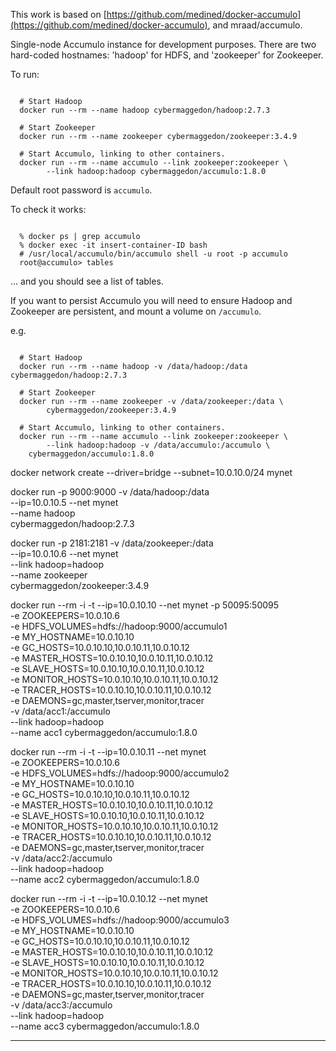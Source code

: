 This work is based on [https://github.com/medined/docker-accumulo](https://github.com/medined/docker-accumulo), and mraad/accumulo.

Single-node Accumulo instance for development purposes.  There are two
hard-coded hostnames: 'hadoop' for HDFS, and 'zookeeper' for
Zookeeper.

To run:

```

  # Start Hadoop
  docker run --rm --name hadoop cybermaggedon/hadoop:2.7.3

  # Start Zookeeper
  docker run --rm --name zookeeper cybermaggedon/zookeeper:3.4.9

  # Start Accumulo, linking to other containers.
  docker run --rm --name accumulo --link zookeeper:zookeeper \
        --link hadoop:hadoop cybermaggedon/accumulo:1.8.0

```

Default root password is `accumulo`.

To check it works:

```

  % docker ps | grep accumulo
  % docker exec -it insert-container-ID bash
  # /usr/local/accumulo/bin/accumulo shell -u root -p accumulo
  root@accumulo> tables

```
... and you should see a list of tables.

If you want to persist Accumulo you will need to ensure Hadoop and Zookeeper
are persistent, and mount a volume on ```/accumulo```.

e.g.

```

  # Start Hadoop
  docker run --rm --name hadoop -v /data/hadoop:/data cybermaggedon/hadoop:2.7.3

  # Start Zookeeper
  docker run --rm --name zookeeper -v /data/zookeeper:/data \
        cybermaggedon/zookeeper:3.4.9

  # Start Accumulo, linking to other containers.
  docker run --rm --name accumulo --link zookeeper:zookeeper \
        --link hadoop:hadoop -v /data/accumulo:/accumulo \
	cybermaggedon/accumulo:1.8.0

```





docker network create --driver=bridge --subnet=10.0.10.0/24 mynet

docker run -p 9000:9000 -v /data/hadoop:/data \
  --ip=10.0.10.5 --net mynet \
  --name hadoop \
  cybermaggedon/hadoop:2.7.3

docker run -p 2181:2181 -v /data/zookeeper:/data \
  --ip=10.0.10.6 --net mynet \
  --link hadoop=hadoop \
  --name zookeeper \
  cybermaggedon/zookeeper:3.4.9

docker run --rm -i -t --ip=10.0.10.10 --net mynet -p 50095:50095 \
  -e ZOOKEEPERS=10.0.10.6 \
  -e HDFS_VOLUMES=hdfs://hadoop:9000/accumulo1 \
  -e MY_HOSTNAME=10.0.10.10 \
  -e GC_HOSTS=10.0.10.10,10.0.10.11,10.0.10.12 \
  -e MASTER_HOSTS=10.0.10.10,10.0.10.11,10.0.10.12 \
  -e SLAVE_HOSTS=10.0.10.10,10.0.10.11,10.0.10.12 \
  -e MONITOR_HOSTS=10.0.10.10,10.0.10.11,10.0.10.12 \
  -e TRACER_HOSTS=10.0.10.10,10.0.10.11,10.0.10.12 \
  -e DAEMONS=gc,master,tserver,monitor,tracer \
  -v /data/acc1:/accumulo \
  --link hadoop=hadoop \
  --name acc1 cybermaggedon/accumulo:1.8.0
  
docker run --rm -i -t --ip=10.0.10.11 --net mynet \
  -e ZOOKEEPERS=10.0.10.6 \
  -e HDFS_VOLUMES=hdfs://hadoop:9000/accumulo2 \
  -e MY_HOSTNAME=10.0.10.10 \
  -e GC_HOSTS=10.0.10.10,10.0.10.11,10.0.10.12 \
  -e MASTER_HOSTS=10.0.10.10,10.0.10.11,10.0.10.12 \
  -e SLAVE_HOSTS=10.0.10.10,10.0.10.11,10.0.10.12 \
  -e MONITOR_HOSTS=10.0.10.10,10.0.10.11,10.0.10.12 \
  -e TRACER_HOSTS=10.0.10.10,10.0.10.11,10.0.10.12 \
  -e DAEMONS=gc,master,tserver,monitor,tracer \
  -v /data/acc2:/accumulo \
  --link hadoop=hadoop \
  --name acc2 cybermaggedon/accumulo:1.8.0
  
docker run --rm -i -t --ip=10.0.10.12 --net mynet \
  -e ZOOKEEPERS=10.0.10.6 \
  -e HDFS_VOLUMES=hdfs://hadoop:9000/accumulo3 \
  -e MY_HOSTNAME=10.0.10.10 \
  -e GC_HOSTS=10.0.10.10,10.0.10.11,10.0.10.12 \
  -e MASTER_HOSTS=10.0.10.10,10.0.10.11,10.0.10.12 \
  -e SLAVE_HOSTS=10.0.10.10,10.0.10.11,10.0.10.12 \
  -e MONITOR_HOSTS=10.0.10.10,10.0.10.11,10.0.10.12 \
  -e TRACER_HOSTS=10.0.10.10,10.0.10.11,10.0.10.12 \
  -e DAEMONS=gc,master,tserver,monitor,tracer \
  -v /data/acc3:/accumulo \
  --link hadoop=hadoop \
  --name acc3 cybermaggedon/accumulo:1.8.0

----------------------------------------------------------------------------
